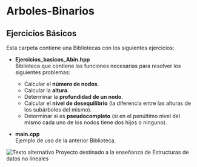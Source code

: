 # Arboles-Binarios
## Ejercicios Básicos

Esta carpeta contiene una Bibliotecas con los siguientes ejercicios:
  
  * **Ejercicios_basicos_Abin.hpp**  
      Biblioteca que contiene las funciones necesarias para resolver los siguientes problemas:  
      * Calcular el **número de nodos**.  
      * Calcular la **altura**.  
      * Determinar la **profundidad de un nodo**.    
      * Calcular el **nivel de desequilibrio** (la diferencia entre las alturas de los subárboles del mismo).  
      * Determinar si es **pseudocompleto** (si en el penúltimo nivel del mismo cada uno de los nodos tiene dos hijos o ninguno).  
      
  * **main.cpp**  
      Ejemplo de uso de la anterior Biblioteca.
   
![Texto alternativo](http://img.fenixzone.net/i/lmTtJ8j.jpeg)
Proyecto destinado a la enseñanza de Estructuras de datos no lineales
